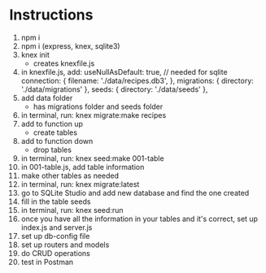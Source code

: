 # Instructions

1. npm i
2. npm i (express, knex, sqlite3)
3. knex init 
    - creates knexfile.js
4. in knexfile.js, add:
    useNullAsDefault: true, // needed for sqlite
    connection: {
      filename: './data/recipes.db3',
    },
    migrations: {
      directory: './data/migrations'
    },
    seeds: {
      directory: './data/seeds'
    },
5. add data folder
    - has migrations folder and seeds folder
6. in terminal, run:
    knex migrate:make recipes
7. add to function up
    - create tables
8. add to function down
    - drop tables
9. in terminal, run:
    knex seed:make 001-table
10. in 001-table.js, add table information
11. make other tables as needed
12. in terminal, run:
    knex migrate:latest
13. go to SQLite Studio and add new database and find the one created
14. fill in the table seeds
15. in terminal, run: 
    knex seed:run
16. once you have all the information in your tables and it's correct, set up index.js and server.js
17. set up db-config file
18. set up routers and models 
19. do CRUD operations
20. test in Postman


